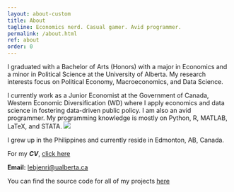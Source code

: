 ```yaml
---
layout: about-custom
title: About
tagline: Economics nerd. Casual gamer. Avid programmer.
permalink: /about.html
ref: about
order: 0
---
```

I graduated with a Bachelor of Arts (Honors) with a major in Economics and a minor in Political Science at the University of Alberta. My research interests focus on Political Economy, Macroeconomics, and Data Science. 

I currently work as a Junior Economist at the Government of Canada, Western Economic Diversification (WD) where I apply economics and data science in fostering data-driven public policy. I am also an avid programmer. My programming knowledge is mostly on Python, R, MATLAB, LaTeX, and STATA.
![](https://github.com/lj-valencia/lj-valencia.github.io/blob/master/assets/css/LaTeX_logo.svg)

I grew up in the Philippines and currently reside in Edmonton, AB, Canada.

For my **_CV_**, [click here](LJ-Valencia-CV.pdf)

**Email:** [lebjenri@ualberta.ca](mailto:lebjenri@ualberta.ca)

You can find the source code for all of my projects [here](https://github.com/lj-valencia)
